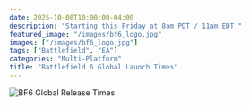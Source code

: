```yaml
---
date: 2025-10-08T10:00:00-04:00
description: "Starting this Friday at 8am PDT / 11am EDT."
featured_image: "/images/bf6_logo.jpg"
images: ["/images/bf6_logo.jpg"]
tags: ["Battlefield", "EA"]
categories: "Multi-Platform"
title: "Battlefield 6 Global Launch Times"
---
```



![BF6 Global Release Times](/images/bf6-launchtime.jpg)
